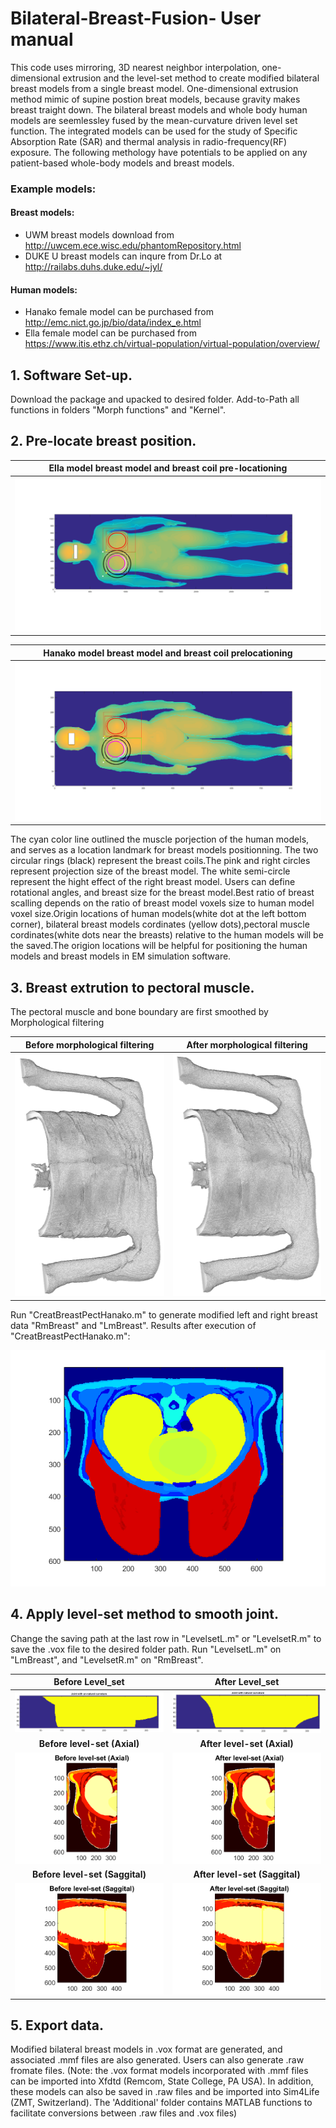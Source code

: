 # Bilateral-Breast-Fusion- User manual

This code uses mirroring, 3D nearest neighbor interpolation, one-dimensional extrusion and the level-set method to create modified bilateral breast models from a single breast model. One-dimensional extrusion method mimic of supine postion breat models, because gravity makes breast traight down. The bilateral breast models and whole body human models are seemlessley fused by the mean-curvature driven level set function. The integrated models can be used for the study of Specific Absorption Rate (SAR) and thermal analysis in radio-frequency(RF) exposure. The following methology have potentials to be applied on any patient-based whole-body models and breast models.

### Example models:
#### Breast models:
- UWM breast models download from http://uwcem.ece.wisc.edu/phantomRepository.html 
- DUKE U breast models can inqure from Dr.Lo at http://railabs.duhs.duke.edu/~jyl/

#### Human models: 
- Hanako female model can be purchased from http://emc.nict.go.jp/bio/data/index_e.html
- Ella female model can be purchased from https://www.itis.ethz.ch/virtual-population/virtual-population/overview/

## 1. Software Set-up.
Download the package and upacked to desired folder. Add-to-Path all functions in folders "Morph functions" and "Kernel".

## 2. Pre-locate breast position.

|Ella model breast model and breast coil pre-locationing|
|:-:|
|<img src = "https://github.com/rispoli-lab/Bilateral-Breast-Fusion-/blob/master/Pictures/uwm2_wholebody_Ella.png" >| 


|Hanako model breast model and breast coil prelocationing|
|:-:|
|<img src = "https://github.com/rispoli-lab/Bilateral-Breast-Fusion-/blob/master/Pictures/uwm2_wholebody_Hanako.png" >| 



The cyan color line outlined the muscle porjection of the human models, and serves as a location landmark for breast models positionning. The two circular rings (black) represent the breast coils.The pink and right circles represent projection size of the breast model. The white semi-circle represent the hight effect of the right breast model. Users can define rotational angles, and breast size for the breast model.Best ratio of breast scalling depends on the ratio of breast model voxels size to human model voxel size.Origin locations of human models(white dot at the left bottom corner), bilateral breast models cordinates (yellow dots),pectoral muscle cordinates(white dots near the breasts) relative to the human models will be the saved.The origion locations will be helpful for positioning the human models and breast models in EM simulation software.


## 3. Breast extrution to pectoral muscle.
The pectoral muscle and bone boundary are first smoothed by Morphological filtering

Before morphological filtering    |  After morphological filtering
:-------------------------:|:-------------------------:
<img src = "https://github.com/rispoli-lab/Bilateral-Breast-Fusion-/blob/master/Pictures/Chestdata2-2.PNG" width= "100%" height = "100%"> | <img src = "https://github.com/rispoli-lab/Bilateral-Breast-Fusion-/blob/master/Pictures/ClosePec2-2.PNG" width= "100%" height = "100%">


Run "CreatBreastPectHanako.m" to generate modified left and right breast data "RmBreast" and "LmBreast". Results after execution of "CreatBreastPectHanako.m":


<img src = "https://github.com/rispoli-lab/Bilateral-Breast-Fusion-/blob/master/Pictures/uwm1Combined_axial.png">

## 4. Apply level-set method to smooth joint.
Change the saving path at the last row in  "LevelsetL.m" or  "LevelsetR.m" to save the .vox file to the desired folder path.
Run "LevelsetL.m" on "LmBreast", and "LevelsetR.m" on "RmBreast".


Before Level_set             |  After Level_set
:-------------------------:|:-------------------------:
<img src = "https://github.com/rispoli-lab/Bilateral-Breast-Fusion-/blob/master/Pictures/joint%20with%20nun-atural%20curvature.png" height="50%" width="120%"> |<img src = "https://github.com/rispoli-lab/Bilateral-Breast-Fusion-/blob/master/Pictures/joint%20with%20natural%20curvature.png" height="50%" width="120%"> 
**Before level-set (Axial)** | **After level-set (Axial)**
<img src = "https://github.com/rispoli-lab/Bilateral-Breast-Fusion-/blob/master/Pictures/uwm1LeftbreastBefore_level_set_Axial.png">  | <img src = "https://github.com/rispoli-lab/Bilateral-Breast-Fusion-/blob/master/Pictures/uwm1LeftbreastAfter_level_set_Axial.png">
**Before level-set (Saggital)**|**After level-set (Saggital)**
<img src = "https://github.com/rispoli-lab/Bilateral-Breast-Fusion-/blob/master/Pictures/uwm1LeftbreastBefore_levele_set_Saggital.png"> | <img src = "https://github.com/rispoli-lab/Bilateral-Breast-Fusion-/blob/master/Pictures/uwm1LeftbreastAfter_level_set_Saggital.png">


## 5. Export data.
Modified bilateral breast models in .vox format are generated, and associated .mmf files are also generated. Users can also generate .raw fromate files. (Note: the .vox format models incorporated with .mmf files can be imported into Xfdtd (Remcom, State College, PA USA). In addition, these models can also be saved in .raw files and be imported into Sim4Life (ZMT, Switzerland). The 'Additional' folder contains MATLAB functions to facilitate conversions between .raw files and .vox files)
